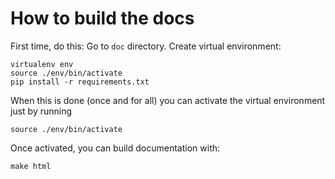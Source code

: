 
# How to build the docs

First time, do this: Go to `doc` directory. Create virtual environment:
```
virtualenv env
source ./env/bin/activate
pip install -r requirements.txt
```
When this is done (once and for all) you can activate the virtual
environment just by running
```
source ./env/bin/activate
```
Once activated, you can build documentation with:
```
make html
```
